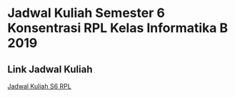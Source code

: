 # Jadwal Kuliah Semester 6 Konsentrasi RPL Kelas Informatika B 2019

## Link Jadwal Kuliah
[Jadwal Kuliah S6 RPL](https://jadwal-kuliah-rpl-s6.web.app/)

<!-- 
## Project setup Backend & Frontend
```
npm install
```

### Run Server di Port 5000
```
npm start
```

### Run Frontend di Port 7000
```
npm run serve
``` -->